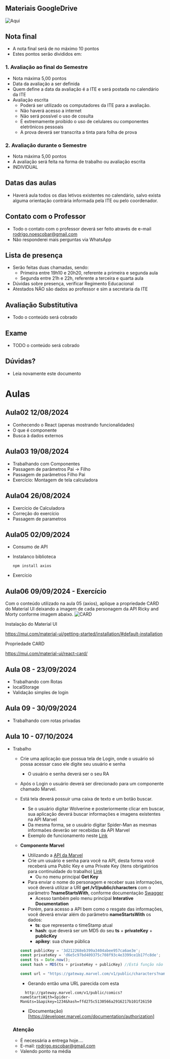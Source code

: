 # 

## Materiais GoogleDrive
![Aqui](https://drive.google.com/drive/folders/1M_CHptbJIXzIjHBbq73hD6WJhg7F-lIj?usp=sharing)

## Nota final
- A nota final será de no máximo 10 pontos
- Estes pontos serão divididos em:

### 1. Avaliação ao final do Semestre
- Nota máxima 5,00 pontos
- Data da avaliação a ser definida
- Quem define a data da avaliação é a ITE e será postada no calendário da ITE
- Avaliação escrita
  - Poderá ser utilizado os computadores da ITE para a avaliação.
  - Não haverá acesso a internet
  - Não será possível o uso de cosulta
  - É extremamente proibido o uso de celulares ou componentes eletrônicos pessoais
  - A prova deverá ser transcrita a tinta para folha de prova


### 2. Avaliação durante o Semestre
- Nota máxima 5,00 pontos
- A avaliação será feita na forma de trabalho ou avaliação escrita
- INDIVIDUAL

## Datas das aulas
- Haverá aula todos os dias letivos existentes no calendário, salvo exista alguma orientação contrária informada pela ITE ou pelo coordenador.

## Contato com o Professor
- Todo o contato com o professor deverá ser feito através de e-mail [rodrigo.noescobar@gmail.com](mailto:rodrigo.noescobar@gmail.com)
- Não responderei mais perguntas via WhatsApp

## Lista de presença
- Serão feitas duas chamadas, sendo:
    - Primeira entre 19h10 e 20h20, referente a primeira e segunda aula
    - Segunda entre 21h e 22h, referente a terceira e quarta aula
- Dúvidas sobre presença, verificar Regimento Educacional
- Atestados NÃO são dados ao professor e sim a secretaria da ITE

## Avaliação Substitutiva
- Todo o conteúdo será cobrado

## Exame
- TODO o conteúdo será cobrado

## Dúvidas?
- Leia novamente este documento

# Aulas

## Aula02 12/08/2024
- Conhecendo o React (apenas mostrando funcionalidades)
- O que é componente
- Busca à dados externos

## Aula03 19/08/2024
- Trabalhando com Componentes
- Passagem de parâmetros Pai -> Filho
- Passagem de parâmetros Filho Pai
- Exercício: Montagem de tela calculadora

## Aula04 26/08/2024
- Exercício de Calculadora
- Correção do exercício
- Passagem de parametros

## Aula05 02/09/2024
- Consumo de API
- Instalanco biblioteca 

  ``` npm install axios ```
- Exercício 

## Aula06 09/09/2024 - Exercício
Com o conteúdo utilizado na aula 05 (axios), aplique a propriedade CARD do Material UI deixando a imagem de cada personagem da API Ricky and Morty conforme imagem abaixo.
![CARD](aula06/imagem.png)


Instalação do Material UI

https://mui.com/material-ui/getting-started/installation/#default-installation

Propriedade CARD

https://mui.com/material-ui/react-card/

## Aula 08 - 23/09/2024
- Trabalhando com Rotas
- localStorage
- Validação simples de login

## Aula 09 - 30/09/2024
- Trabalhando com rotas privadas

## Aula 10 - 07/10/2024
- Trabalho
  - Crie uma aplicação que possua tela de Login, onde o usuário só possa acessar caso ele digite seu usuário e senha
    - O usuário e senha deverá ser o seu RA

  - Após o Login o usuário deverá ser direcionado para um componente chamado Marvel.
  - Está tela deverá possuir uma caixa de texto e um botão buscar.
    - Se o usuário digitar Wolverine e posteriormente clicar em buscar, sua aplicação deverá buscar informações e imagens existentes na API Marvel
    - Da mesma forma, se o usuário digitar Spider-Man as mesmas informaões deverão ser recebidas da API Marvel
    - Exemplo de funcionamento neste [Link](https://snack.expo.dev/@pedrohlopesnvp/exercicio_marvel)
  
  - **Componente Marvel**
    - Utilizando a [API da Marvel](https://developer.marvel.com/)
    - Crie um usuário e senha para você na API, desta forma você receberá uma Public Key e uma Private Key (itens obrigatórios para continuidade do trabalho) [Link](https://developer.marvel.com/signup)
      - Ou no menu principal **Get Key**
    - Para enviar o nome do personagem e receber suas informações, você deverá utilizar a URI **get /v1/public/characters** com o parâmetro **?nameStartsWith**, conforme documentação [Swagger](https://developer.marvel.com/docs)
      - Acesso também pelo menu principal **Interative Documentation**
    - Porém, para acesso a API bem como o resgate das informações, você deverá enviar além do parâmetro **nameStartsWith** os dados:
      - **ts**: que representa o timeStamp atual
      - **hash**: que deverá ser um MD5 do seu **ts** + **privateKey** + **publicKey**
      - **apikey**: sua chave pública

    ```js
    const publicKey = '3d212268eb399a3404abee957ca6ae3e';
    const privateKey = 'd6e5c97bd409375c708f93c4e3399ce1b17fc8de';
    const ts = Date.now();
    const hash = MD5(ts + privateKey + publicKey) //Está função não esta correta, pesquise como fazer;

    const url = "https://gateway.marvel.com/v1/public/characters?nameStartsWith=${name}&ts=${ts}&apikey=${publicKey}&hash=${hash}""; 
    ```

      - Gerando então uma URL parecida com esta
      ```http
        http://gateway.marvel.com/v1/public/comics?nameStartsWith=Spider-Man&ts=1&apikey=1234&hash=ffd275c5130566a2916217b101f26150
      ```   
   
      - (Documentação)[https://developer.marvel.com/documentation/authorization]
  
  ### Atenção 
  - É necessária a entrega hoje....
  - E-mail: rodrigo.escobar@gmail.com
  - Valendo ponto na média
